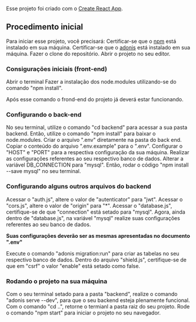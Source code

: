 Esse projeto foi criado com o [Create React App](https://github.com/facebook/create-react-app).

## Procedimento inicial

Para iniciar esse projeto, você precisará:
Certificar-se que o [npm](https://www.npmjs.com/) está instalado em sua máquina.
Certificar-se que o [adonis](https://adonisjs.com/) está instalado em sua máquina.
Fazer o clone do repositório.
Abrir o projeto no seu editor.

### Consigurações iniciais (front-end)

Abrir o terminal
Fazer a instalação dos node.modules utilizando-se do comando "npm install".

Após esse comando o frond-end do projeto já deverá estar funcionando.

### Configurando o back-end

No seu terminal, utilize o comando "cd backend" para acessar a sua pasta backend.
Então, utilize o comando "npm install" para baixar o node.modules.
Criar o arquivo ".env" diretamente na pasta do back end.
Copiar o conteúdo do arquivo ".env.example" para o ".env".
Configurar o "HOST" e "PORT" para a respectiva configuração da sua máquina.
Realizar as configurações referentes ao seu respectivo banco de dados.
Alterar a variável DB_CONNECTION para "mysql".
Então, rodar o código "npm install --save mysql" no seu terminal.

### Configurando alguns outros arquivos do backend

Acessar o "auth.js", altere o valor de "autenticator" para "jwt".
Acessar o "cors.js", altere o valor de "origin" para "\*".
Acessar o "database.js", certifique-se de que "connection" está setado para "mysql".
Agora, ainda dentro de "database.js", na variável "mysql" realize suas configurações referentes ao seu banco de dados.

**Suas configurações deverão ser as mesmas apresentadas no documento ".env"**

Execute o comando "adonis migration:run" para criar as tabelas no seu respectivo banco de dados.
Dentro do arquivo "shield.js", certifique-se de que em "csrf" o valor "enable" está setado como false.

### Rodando o projeto na sua máquina

Com o seu terminal setado para a pasta "backend", realize o comando "adonis serve --dev", para que o seu backend esteja plenamente funcional.
Com o comando "cd ..", retorne o termianl a pasta raiz do seu projeto.
Rode o comando "npm start" para iniciar o projeto no seu navegador.
